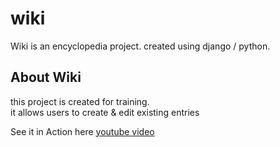 # wiki
Wiki is an encyclopedia project. created using django / python.


## About Wiki

this project is created for training.  
it allows users to create & edit existing entries  


See it in Action here [youtube video](https://www.youtube.com/watch?v=n1lvmE4h_eM)
